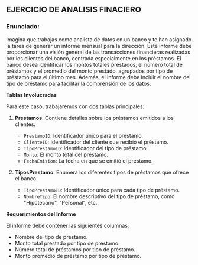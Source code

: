 ## EJERCICIO DE ANALISIS FINACIERO

### Enunciado:

Imagina que trabajas como analista de datos en un banco y te han asignado la tarea de generar un informe mensual para la dirección. Este informe debe proporcionar una visión general de las transacciones financieras realizadas por los clientes del banco, centrada especialmente en los préstamos. El banco desea identificar los montos totales prestados, el número total de préstamos y el promedio del monto prestado, agrupados por tipo de préstamo para el último mes. Además, el informe debe incluir el nombre del tipo de préstamo para facilitar la comprensión de los datos.

**Tablas Involucradas**

Para este caso, trabajaremos con dos tablas principales:

1. **Prestamos**: Contiene detalles sobre los préstamos emitidos a los clientes.
   - `PrestamoID`: Identificador único para el préstamo.
   - `ClienteID`: Identificador del cliente que recibió el préstamo.
   - `TipoPrestamoID`: Identificador del tipo de préstamo.
   - `Monto`: El monto total del préstamo.
   - `FechaEmision`: La fecha en que se emitió el préstamo.

2. **TiposPrestamo**: Enumera los diferentes tipos de préstamos que ofrece el banco.
   - `TipoPrestamoID`: Identificador único para cada tipo de préstamo.
   - `NombreTipo`: El nombre descriptivo del tipo de préstamo, como "Hipotecario", "Personal", etc.

**Requerimientos del Informe**

El informe debe contener las siguientes columnas:
- Nombre del tipo de préstamo.
- Monto total prestado por tipo de préstamo.
- Número total de préstamos por tipo de préstamo.
- Monto promedio de préstamo por tipo de préstamo.